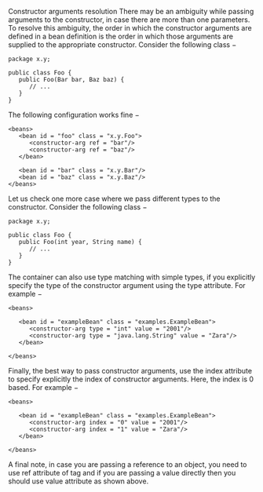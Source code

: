 Constructor arguments resolution
There may be an ambiguity while passing arguments to the constructor, in case there are more than one parameters. To resolve this ambiguity, the order in which the constructor arguments are defined in a bean definition is the order in which those arguments are supplied to the appropriate constructor. Consider the following class −

```
package x.y;

public class Foo {
   public Foo(Bar bar, Baz baz) {
      // ...
   }
}
```

The following configuration works fine −

```
<beans>
   <bean id = "foo" class = "x.y.Foo">
      <constructor-arg ref = "bar"/>
      <constructor-arg ref = "baz"/>
   </bean>

   <bean id = "bar" class = "x.y.Bar"/>
   <bean id = "baz" class = "x.y.Baz"/>
</beans>
```
Let us check one more case where we pass different types to the constructor. Consider the following class −
```
package x.y;

public class Foo {
   public Foo(int year, String name) {
      // ...
   }
}
```
The container can also use type matching with simple types, if you explicitly specify the type of the constructor argument using the type attribute. For example −
```
<beans>

   <bean id = "exampleBean" class = "examples.ExampleBean">
      <constructor-arg type = "int" value = "2001"/>
      <constructor-arg type = "java.lang.String" value = "Zara"/>
   </bean>

</beans>
```
Finally, the best way to pass constructor arguments, use the index attribute to specify explicitly the index of constructor arguments. Here, the index is 0 based. For example −

```
<beans>

   <bean id = "exampleBean" class = "examples.ExampleBean">
      <constructor-arg index = "0" value = "2001"/>
      <constructor-arg index = "1" value = "Zara"/>
   </bean>

</beans>
```
A final note, in case you are passing a reference to an object, you need to use ref attribute of <constructor-arg> tag and if you are passing a value directly then you should use value attribute as shown above.